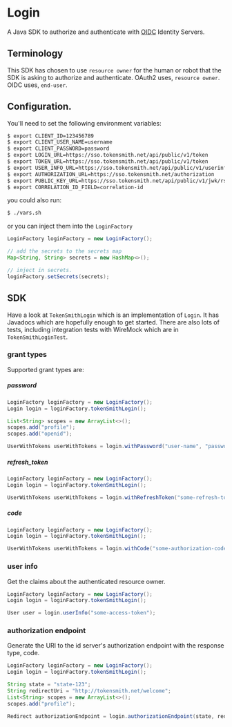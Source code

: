 # Login
A Java SDK to authorize and authenticate with [OIDC](https://openid.net/connect/) Identity Servers.

## Terminology
This SDK has chosen to use `resource owner` for the human or robot that the SDK is asking to authorize and authenticate.
OAuth2 uses, `resource owner`. OIDC uses, `end-user`.

## Configuration.
You'll need to set the following environment variables:
```bash
$ export CLIENT_ID=123456789
$ export CLIENT_USER_NAME=username
$ export CLIENT_PASSWORD=password
$ export LOGIN_URL=https://sso.tokensmith.net/api/public/v1/token
$ export TOKEN_URL=https://sso.tokensmith.net/api/public/v1/token
$ export USER_INFO_URL=https://sso.tokensmith.net/api/public/v1/userinfo
$ export AUTHORIZATION_URL=https://sso.tokensmith.net/authorization
$ export PUBLIC_KEY_URL=https://sso.tokensmith.net/api/public/v1/jwk/rsa/%s
$ export CORRELATION_ID_FIELD=correlation-id
```

you could also run:
```bash
$ ./vars.sh
```

or you can inject them into the `LoginFactory`
```java
LoginFactory loginFactory = new LoginFactory();

// add the secrets to the secrets map
Map<String, String> secrets = new HashMap<>();

// inject in secrets.
loginFactory.setSecrets(secrets);
```

## SDK
Have a look at `TokenSmithLogin` which is an implementation of `Login`. 
It has Javadocs which are hopefully enough to get started. 
There are also lots of tests, including integration tests with WireMock 
which are in `TokenSmithLoginTest`. 

### grant types
Supported grant types are:

##### password
 ```java
LoginFactory loginFactory = new LoginFactory();
Login login = loginFactory.tokenSmithLogin();

List<String> scopes = new ArrayList<>();
scopes.add("profile");
scopes.add("openid");

UserWithTokens userWithTokens = login.withPassword("user-name", "password", scopes);
 ```
 
##### refresh_token
```java
LoginFactory loginFactory = new LoginFactory();
Login login = loginFactory.tokenSmithLogin();

UserWithTokens userWithTokens = login.withRefreshToken("some-refresh-token");
```
##### code
```java
LoginFactory loginFactory = new LoginFactory();
Login login = loginFactory.tokenSmithLogin();

UserWithTokens userWithTokens = login.withCode("some-authorization-code", "some-nonce", redirectUri);
```

### user info
Get the claims about the authenticated resource owner.

```java
LoginFactory loginFactory = new LoginFactory();
Login login = loginFactory.tokenSmithLogin();

User user = login.userInfo("some-access-token");
```

### authorization endpoint
Generate the URI to the id server's authorization endpoint with the response type, code.

```java
LoginFactory loginFactory = new LoginFactory();
Login login = loginFactory.tokenSmithLogin();

String state = "state-123";
String redirectUri = "http://tokensmith.net/welcome";
List<String> scopes = new ArrayList<>();
scopes.add("profile");

Redirect authorizationEndpoint = login.authorizationEndpoint(state, redirectUri, scopes);
```




